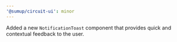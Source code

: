 ```yaml
---
'@sumup/circuit-ui': minor
---
```


Added a new `NotificationToast` component that provides quick and contextual feedback to the user.
